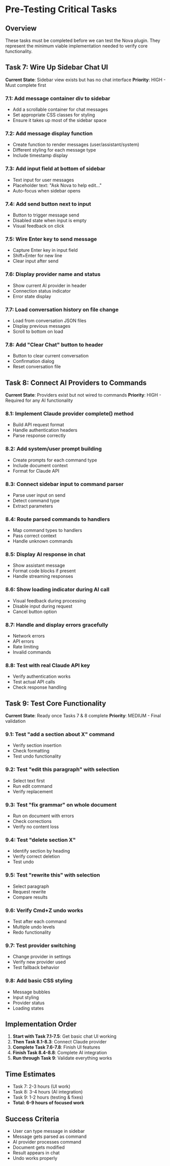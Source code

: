 # Pre-Testing Critical Tasks

## Overview
These tasks must be completed before we can test the Nova plugin. They represent the minimum viable implementation needed to verify core functionality.

## Task 7: Wire Up Sidebar Chat UI
**Current State**: Sidebar view exists but has no chat interface
**Priority**: HIGH - Must complete first

### 7.1: Add message container div to sidebar
- Add a scrollable container for chat messages
- Set appropriate CSS classes for styling
- Ensure it takes up most of the sidebar space

### 7.2: Add message display function
- Create function to render messages (user/assistant/system)
- Different styling for each message type
- Include timestamp display

### 7.3: Add input field at bottom of sidebar
- Text input for user messages
- Placeholder text: "Ask Nova to help edit..."
- Auto-focus when sidebar opens

### 7.4: Add send button next to input
- Button to trigger message send
- Disabled state when input is empty
- Visual feedback on click

### 7.5: Wire Enter key to send message
- Capture Enter key in input field
- Shift+Enter for new line
- Clear input after send

### 7.6: Display provider name and status
- Show current AI provider in header
- Connection status indicator
- Error state display

### 7.7: Load conversation history on file change
- Load from conversation JSON files
- Display previous messages
- Scroll to bottom on load

### 7.8: Add "Clear Chat" button to header
- Button to clear current conversation
- Confirmation dialog
- Reset conversation file

## Task 8: Connect AI Providers to Commands
**Current State**: Providers exist but not wired to commands
**Priority**: HIGH - Required for any AI functionality

### 8.1: Implement Claude provider complete() method
- Build API request format
- Handle authentication headers
- Parse response correctly

### 8.2: Add system/user prompt building
- Create prompts for each command type
- Include document context
- Format for Claude API

### 8.3: Connect sidebar input to command parser
- Parse user input on send
- Detect command type
- Extract parameters

### 8.4: Route parsed commands to handlers
- Map command types to handlers
- Pass correct context
- Handle unknown commands

### 8.5: Display AI response in chat
- Show assistant message
- Format code blocks if present
- Handle streaming responses

### 8.6: Show loading indicator during AI call
- Visual feedback during processing
- Disable input during request
- Cancel button option

### 8.7: Handle and display errors gracefully
- Network errors
- API errors
- Rate limiting
- Invalid commands

### 8.8: Test with real Claude API key
- Verify authentication works
- Test actual API calls
- Check response handling

## Task 9: Test Core Functionality
**Current State**: Ready once Tasks 7 & 8 complete
**Priority**: MEDIUM - Final validation

### 9.1: Test "add a section about X" command
- Verify section insertion
- Check formatting
- Test undo functionality

### 9.2: Test "edit this paragraph" with selection
- Select text first
- Run edit command
- Verify replacement

### 9.3: Test "fix grammar" on whole document
- Run on document with errors
- Check corrections
- Verify no content loss

### 9.4: Test "delete section X"
- Identify section by heading
- Verify correct deletion
- Test undo

### 9.5: Test "rewrite this" with selection
- Select paragraph
- Request rewrite
- Compare results

### 9.6: Verify Cmd+Z undo works
- Test after each command
- Multiple undo levels
- Redo functionality

### 9.7: Test provider switching
- Change provider in settings
- Verify new provider used
- Test fallback behavior

### 9.8: Add basic CSS styling
- Message bubbles
- Input styling
- Provider status
- Loading states

## Implementation Order
1. **Start with Task 7.1-7.5**: Get basic chat UI working
2. **Then Task 8.1-8.3**: Connect Claude provider
3. **Complete Task 7.6-7.8**: Finish UI features
4. **Finish Task 8.4-8.8**: Complete AI integration
5. **Run through Task 9**: Validate everything works

## Time Estimates
- Task 7: 2-3 hours (UI work)
- Task 8: 3-4 hours (AI integration)
- Task 9: 1-2 hours (testing & fixes)
- **Total: 6-9 hours of focused work**

## Success Criteria
- User can type message in sidebar
- Message gets parsed as command
- AI provider processes command
- Document gets modified
- Result appears in chat
- Undo works properly